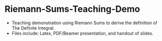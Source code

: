 # Riemann-Sums-Teaching-Demo
- Teaching demonstration using Riemann Sums to derive the definition of The Definite Integral.
- Files include: Latex, PDF/Beamer presentation, and handout of slides.
